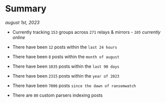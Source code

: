 
# Summary
_august 1st, 2023_

- Currently tracking `153` groups across `271` relays & mirrors - _`105` currently online_

- There have been `12` posts within the `last 24 hours`

- There have been `8` posts within the `month of august`

- There have been `1035` posts within the `last 90 days`

- There have been `2315` posts within the `year of 2023`

- There have been `7006` posts `since the dawn of ransomwatch`

- There are `80` custom parsers indexing posts
